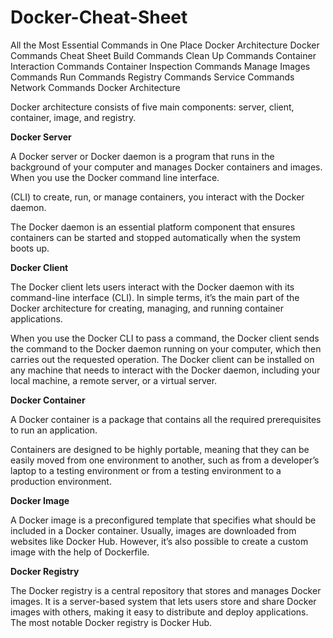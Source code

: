 # Docker-Cheat-Sheet
All the Most Essential Commands in One Place
Docker Architecture
Docker Commands Cheat Sheet
Build Commands
Clean Up Commands
Container Interaction Commands
Container Inspection Commands
Manage Images Commands
Run Commands
Registry Commands
Service Commands
Network Commands
Docker Architecture

Docker architecture consists of five main components: server, client, container, image, and registry.

**Docker Server**

A Docker server or Docker daemon is a program that runs in the background of your computer and manages Docker containers and images. When you use the Docker command line interface.

(CLI) to create, run, or manage containers, you interact with the Docker daemon.

The Docker daemon is an essential platform component that ensures containers can be started and stopped automatically when the system boots up.

**Docker Client**

The Docker client lets users interact with the Docker daemon with its command-line interface (CLI). In simple terms, it’s the main part of the Docker architecture for creating, managing, and running container applications.

When you use the Docker CLI to pass a command, the Docker client sends the command to the Docker daemon running on your computer, which then carries out the requested operation. The Docker client can be installed on any machine that needs to interact with the Docker daemon, including your local machine, a remote server, or a virtual server.

**Docker Container**

A Docker container is a package that contains all the required prerequisites to run an application.

Containers are designed to be highly portable, meaning that they can be easily moved from one environment to another, such as from a developer’s laptop to a testing environment or from a testing environment to a production environment.

**Docker Image**

A Docker image is a preconfigured template that specifies what should be included in a Docker container. Usually, images are downloaded from websites like Docker Hub. However, it’s also possible to create a custom image with the help of Dockerfile.

**Docker Registry**

The Docker registry is a central repository that stores and manages Docker images. It is a server-based system that lets users store and share Docker images with others, making it easy to distribute and deploy applications. The most notable Docker registry is Docker Hub.
